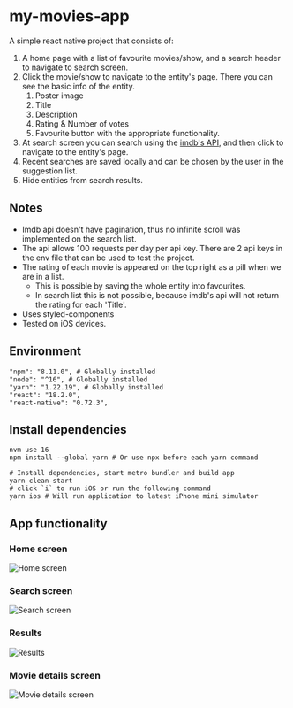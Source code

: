 # my-movies-app

A simple react native project that consists of:
1) A home page with a list of favourite movies/show, and a search header to navigate to search screen.
2) Click the movie/show to navigate to the entity's page. There you can see the basic info of the entity.
   1) Poster image
   2) Title
   3) Description
   4) Rating & Number of votes
   5) Favourite button with the appropriate functionality.
3) At search screen you can search using the [imdb's API](https://imdb-api.com/api), and then click to navigate to the entity's page.
4) Recent searches are saved locally and can be chosen by the user in the suggestion list.
5) Hide entities from search results.

## Notes
- Imdb api doesn't have pagination, thus no infinite scroll was implemented on the search list.
- The api allows 100 requests per day per api key. There are 2 api keys in the env file that can be used to test the project.
- The rating of each movie is appeared on the top right as a pill when we are in a list.
  - This is possible by saving the whole entity into favourites.
  - In search list this is not possible, because imdb's api will not return the rating for each 'Title'.
- Uses styled-components
- Tested on iOS devices.

## Environment
```shell
"npm": "8.11.0", # Globally installed
"node": "^16", # Globally installed
"yarn": "1.22.19", # Globally installed
"react": "18.2.0",
"react-native": "0.72.3",
```

## Install dependencies

```shell
nvm use 16
npm install --global yarn # Or use npx before each yarn command

# Install dependencies, start metro bundler and build app
yarn clean-start
# click `i` to run iOS or run the following command
yarn ios # Will run application to latest iPhone mini simulator
```

## App functionality

### Home screen
![Home screen](screenshots/1.png)
### Search screen
![Search screen](screenshots/2.png)
### Results
![Results](screenshots/3.png)
### Movie details screen
![Movie details screen](screenshots/4.png)
